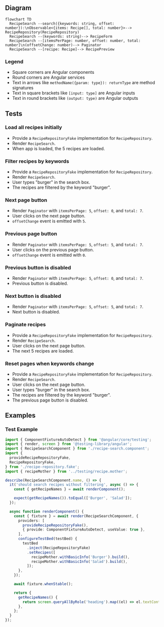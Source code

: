 
## Diagram

```mermaid
flowchart TD
  RecipeSearch --search({keywords: string, offset: number}):\nObservable<{items: Recipe[], total: number}>--> RecipeRepository(RecipeRepository)
  RecipeSearch --(keywords: string)--> RecipeForm
  RecipeSearch --[itemsPerPage: number, offset: number, total: number]\n(offsetChange: number)--> Paginator
  RecipeSearch --[recipe: Recipe]--> RecipePreview
```

### Legend
- Square corners are Angular components
- Round corners are Angular services
- Text in arrows like `methodName({param: type}): returnType` are method signatures
- Text in square brackets like `[input: type]` are Angular inputs
- Text in round brackets like `(output: type)` are Angular outputs

## Tests

### Load all recipes initially

- Provide a `RecipeRepositoryFake` implementation for `RecipeRepository`.
- Render `RecipeSearch`.
- When app is loaded, the 5 recipes are loaded.

### Filter recipes by keywords

- Provide a `RecipeRepositoryFake` implementation for `RecipeRepository`.
- Render `RecipeSearch`.
- User types "burger" in the search box.
- The recipes are filtered by the keyword "burger".

### Next page button
- Render `Paginator` with `itemsPerPage: 5`, `offset: 0`, and `total: 7`.
- User clicks on the next page button.
- `offsetChange` event is emitted with `5`.

### Previous page button
- Render `Paginator` with `itemsPerPage: 5`, `offset: 5`, and `total: 7`.
- User clicks on the previous page button.
- `offsetChange` event is emitted with `0`.

### Previous button is disabled
- Render `Paginator` with `itemsPerPage: 5`, `offset: 0`, and `total: 7`.
- Previous button is disabled.

### Next button is disabled
- Render `Paginator` with `itemsPerPage: 5`, `offset: 5`, and `total: 7`.
- Next button is disabled.

### Paginate recipes

- Provide a `RecipeRepositoryFake` implementation for `RecipeRepository`.
- Render `RecipeSearch`.
- User clicks on the next page button.
- The next 5 recipes are loaded.

### Reset pages when keywords change

- Provide a `RecipeRepositoryFake` implementation for `RecipeRepository`.
- Render `RecipeSearch`.
- User clicks on the next page button.
- User types "burger" in the search box.
- The recipes are filtered by the keyword "burger".
- The previous page button is disabled.

## Examples

### Test Example

```ts
import { ComponentFixtureAutoDetect } from '@angular/core/testing';
import { render, screen } from '@testing-library/angular';
import { RecipeSearchComponent } from './recipe-search.component';
import {
  provideRecipeRepositoryFake,
  RecipeRepositoryFake,
} from './recipe-repository.fake';
import { recipeMother } from '../testing/recipe.mother';

describe(RecipeSearchComponent.name, () => {
  it('should search recipes without filtering', async () => {
    const { getRecipeNames } = await renderComponent();

    expect(getRecipeNames()).toEqual(['Burger', 'Salad']);
  });

  async function renderComponent() {
    const { fixture } = await render(RecipeSearchComponent, {
      providers: [
        provideRecipeRepositoryFake(),
        { provide: ComponentFixtureAutoDetect, useValue: true },
      ],
      configureTestBed(testBed) {
        testBed
          .inject(RecipeRepositoryFake)
          .setRecipes([
            recipeMother.withBasicInfo('Burger').build(),
            recipeMother.withBasicInfo('Salad').build(),
          ]);
      },
    });

    await fixture.whenStable();

    return {
      getRecipeNames() {
        return screen.queryAllByRole('heading').map((el) => el.textContent);
      },
    };
  }
});
```
